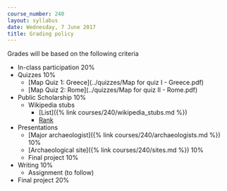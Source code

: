 ```yaml
---
course_number: 240
layout: syllabus
date: Wednesday, 7 June 2017
title: Grading policy
---
```


Grades will be based on the following criteria

* In-class participation 20%
* Quizzes 10%
	* [Map Quiz 1: Greece](../quizzes/Map for quiz I - Greece.pdf)
	* [Map Quiz 2: Rome](../quizzes/Map for quiz II - Rome.pdf)
* Public Scholarship 10%
    * Wikipedia stubs
        * [List]({% link courses/240/wikipedia_stubs.md %})
        * [Rank](https://goo.gl/forms/4djFDCAEfaeGp2lZ2)
* Presentations
	* [Major archaeologist]({% link courses/240/archaeologists.md %}) 10%
	* [Archaeological site]({% link courses/240/sites.md %}) 10%
	* Final project 10%
* Writing 10%
	* Assignment (to follow)
* Final project 20%
